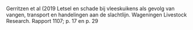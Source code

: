 Gerritzen et al (2019 Letsel en schade bij vleeskuikens als gevolg van vangen, transport en handelingen aan de slachtlijn. Wageningen Livestock Research. Rapport 1107; p. 17 en p. 29